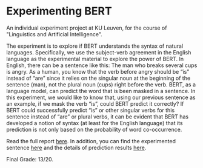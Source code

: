 # Experimenting BERT

An individual experiment project at KU Leuven, for the course of "Linguistics and Artificial Intelligence".

The experiment is to explore if BERT understands the syntax of natural languages. Specifically, we use the subject-verb agreement in the English language as the experimental material to explore the power of BERT. In English, there can be a sentence like this: The man who breaks several cups is angry. As a human, you know that the verb before angry should be “is” instead of “are” since it relies on the singular noun at the beginning of the sentence (man), not the plural noun (cups) right before the verb. BERT, as a language model, can predict the word that is been masked in a sentence. In this experiment, we would like to know that, using our previous sentence as an example, if we mask the verb “is”, could BERT predict it correctly? If BERT could successfully predict “is” or other singular verbs for this sentence instead of “are” or plural verbs, it can be evident that BERT has developed a notion of syntax (at least for the English language) that its prediction is not only based on the probability of word co-occurrence.

Read the full report [here](https://github.com/dodopianist/Projects/blob/main/Experimenting%20BERT/Experimenting%20BERT.pdf). In addition, you can find the experimented sentence [here](https://github.com/dodopianist/Projects/tree/main/Experimenting%20BERT/data) and the details of prediction results [here](https://github.com/dodopianist/Projects/tree/main/Experimenting%20BERT/result).

Final Grade: 13/20.
